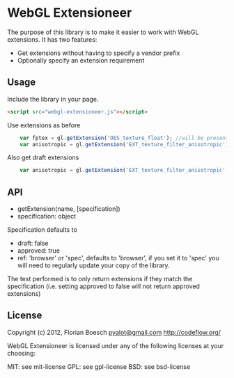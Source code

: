 WebGL Extensioneer
==================

The purpose of this library is to make it easier to work with WebGL extensions. It has two features:

* Get extensions without having to specify a vendor prefix
* Optionally specify an extension requirement 

Usage
-----

Include the library in your page.

```html
<script src="webgl-extensioneer.js"></script>
```

Use extensions as before


```javascript
    var fptex = gl.getExtension('OES_texture_float'); //will be present
    var anisotropic = gl.getExtension('EXT_texture_filter_anisotropic'); //will likely be null
```

Also get draft extensions

```javascript
    var anisotropic = gl.getExtension('EXT_texture_filter_anisotropic', {draft:true});
```

API
---

* getExtension(name, [specification])
* specification: object

Specification defaults to

* draft: false
* approved: true
* ref: 'browser' or 'spec', defaults to 'browser', if you set it to 'spec' you will need to regularly update your copy of the library.

The test performed is to only return extensions if they match the specification (i.e. setting approved to false will not return approved extensions)

License
-------

Copyright (c) 2012, Florian Boesch <pyalot@gmail.com> http://codeflow.org/

WebGL Extensioneer is licensed under any of the following licenses at your choosing:

MIT: see mit-license
GPL: see gpl-license
BSD: see bsd-license
